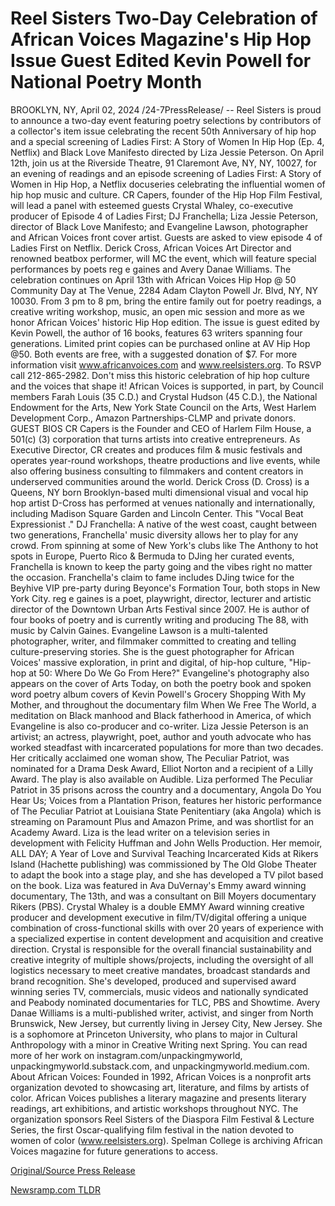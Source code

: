 # Reel Sisters Two-Day Celebration of African Voices Magazine's Hip Hop Issue Guest Edited Kevin Powell for National Poetry Month

BROOKLYN, NY, April 02, 2024 /24-7PressRelease/ -- Reel Sisters is proud to announce a two-day event featuring poetry selections by contributors of a collector's item issue celebrating the recent 50th Anniversary of hip hop and a special screening of Ladies First: A Story of Women In Hip Hop (Ep. 4, Netflix) and Black Love Manifesto directed by Liza Jessie Peterson.  On April 12th, join us at the Riverside Theatre, 91 Claremont Ave, NY, NY, 10027, for an evening of readings and an episode screening of Ladies First: A Story of Women in Hip Hop, a Netflix docuseries celebrating the influential women of hip hop music and culture. CR Capers, founder of the Hip Hop Film Festival, will lead a panel with esteemed guests Crystal Whaley, co-executive producer of Episode 4 of Ladies First; DJ Franchella; Liza Jessie Peterson, director of Black Love Manifesto; and Evangeline Lawson, photographer and African Voices front cover artist. Guests are asked to view episode 4 of Ladies First on Netflix.  Derick Cross, African Voices Art Director and renowned beatbox performer, will MC the event, which will feature special performances by poets reg e gaines and Avery Danae Williams.  The celebration continues on April 13th with African Voices Hip Hop @ 50 Community Day at The Venue, 2284 Adam Clayton Powell Jr. Blvd, NY, NY 10030. From 3 pm to 8 pm, bring the entire family out for poetry readings, a creative writing workshop, music, an open mic session and more as we honor African Voices' historic Hip Hop edition. The issue is guest edited by Kevin Powell, the author of 16 books, features 63 writers spanning four generations. Limited print copies can be purchased online at AV Hip Hop @50.  Both events are free, with a suggested donation of $7. For more information visit www.africanvoices.com and www.reelsisters.org. To RSVP call 212-865-2982.  Don't miss this historic celebration of hip hop culture and the voices that shape it!  African Voices is supported, in part, by Council members Farah Louis (35 C.D.) and Crystal Hudson (45 C.D.), the National Endowment for the Arts, New York State Council on the Arts, West Harlem Development Corp., Amazon Partnerships-CLMP and private donors.  GUEST BIOS  CR Capers is the Founder and CEO of Harlem Film House, a 501(c) (3) corporation that turns artists into creative entrepreneurs. As Executive Director, CR creates and produces film & music festivals and operates year-round workshops, theatre productions and live events, while also offering business consulting to filmmakers and content creators in underserved communities around the world.  Derick Cross (D. Cross) is a Queens, NY born Brooklyn-based multi dimensional visual and vocal hip hop artist D-Cross has performed at venues nationally and internationally, including Madison Square Garden and Lincoln Center. This "Vocal Beat Expressionist ."  DJ Franchella: A native of the west coast, caught between two generations, Franchella' music diversity allows her to play for any crowd. From spinning at some of New York's clubs like The Anthony to hot spots in Europe, Puerto Rico & Bermuda to DJing her curated events, Franchella is known to keep the party going and the vibes right no matter the occasion. Franchella's claim to fame includes DJing twice for the Beyhive VIP pre-party during Beyonce's Formation Tour, both stops in New York City.   reg e gaines is a poet, playwright, director, lecturer and artistic director of the Downtown Urban Arts Festival since 2007. He is author of four books of poetry and is currently writing and producing The 88, with music by Calvin Gaines.  Evangeline Lawson is a multi-talented photographer, writer, and filmmaker committed to creating and telling culture-preserving stories. She is the guest photographer for African Voices' massive exploration, in print and digital, of hip-hop culture, "Hip-hop at 50: Where Do We Go From Here?" Evangeline's photography also appears on the cover of Arts Today, on both the poetry book and spoken word poetry album covers of Kevin Powell's Grocery Shopping With My Mother, and throughout the documentary film When We Free The World, a meditation on Black manhood and Black fatherhood in America, of which Evangeline is also co-producer and co-writer.   Liza Jessie Peterson is an artivist; an actress, playwright, poet, author and youth advocate who has worked steadfast with incarcerated populations for more than two decades. Her critically acclaimed one woman show, The Peculiar Patriot, was nominated for a Drama Desk Award, Elliot Norton and a recipient of a Lilly Award. The play is also available on Audible. Liza performed The Peculiar Patriot in 35 prisons across the country and a documentary, Angola Do You Hear Us; Voices from a Plantation Prison, features her historic performance of The Peculiar Patriot at Louisiana State Penitentiary (aka Angola) which is streaming on Paramount Plus and Amazon Prime, and was shortlist for an Academy Award.   Liza is the lead writer on a television series in development with Felicity Huffman and John Wells Production.  Her memoir, ALL DAY; A Year of Love and Survival Teaching Incarcerated Kids at Rikers Island (Hachette publishing) was commissioned by The Old Globe Theater to adapt the book into a stage play, and she has developed a TV pilot based on the book. Liza was featured in Ava DuVernay's Emmy award winning documentary, The 13th, and was a consultant on Bill Moyers documentary Rikers (PBS).  Crystal Whaley is a double EMMY Award winning creative producer and development executive in film/TV/digital offering a unique combination of cross-functional skills with over 20 years of experience with a specialized expertise in content development and acquisition and creative direction. Crystal is responsible for the overall financial sustainability and creative integrity of multiple shows/projects, including the oversight of all logistics necessary to meet creative mandates, broadcast standards and brand recognition. She's developed, produced and supervised award winning series TV, commercials, music videos and nationally syndicated and Peabody nominated documentaries for TLC, PBS and Showtime.   Avery Danae Williams is a multi-published writer, activist, and singer from North Brunswick, New Jersey, but currently living in Jersey City, New Jersey. She is a sophomore at Princeton University, who plans to major in Cultural Anthropology with a minor in Creative Writing next Spring. You can read more of her work on instagram.com/unpackingmyworld, unpackingmyworld.substack.com, and unpackingmyworld.medium.com.  About African Voices:  Founded in 1992, African Voices is a nonprofit arts organization devoted to showcasing art, literature, and films by artists of color. African Voices publishes a literary magazine and presents literary readings, art exhibitions, and artistic workshops throughout NYC. The organization sponsors Reel Sisters of the Diaspora Film Festival & Lecture Series, the first Oscar-qualifying film festival in the nation devoted to women of color (www.reelsisters.org). Spelman College is archiving African Voices magazine for future generations to access. 

[Original/Source Press Release](https://www.24-7pressrelease.com/press-release/509703/reel-sisters-two-day-celebration-of-african-voices-magazines-hip-hop-issue-guest-edited-kevin-powell-for-national-poetry-month) 

[Newsramp.com TLDR](https://newsramp.com/None) 